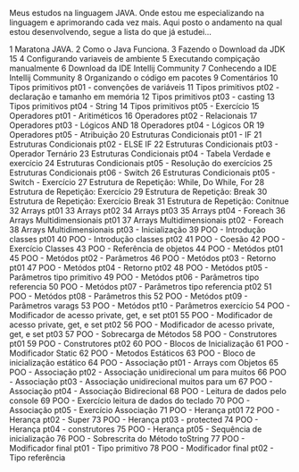 Meus estudos na linguagem JAVA.
Onde estou me especializando na linguagem e aprimorando cada vez mais.
Aqui posto o andamento na qual estou desenvolvendo, segue a lista do que já estudei...

1	Maratona JAVA.
2	Como o Java Funciona.
3	Fazendo o Download da JDK 15
4	Configurando variaveis de ambiente
5	Executando compiçação manualmente
6	Download da IDE Intellij Community
7	Conhecendo a IDE Intellij Community
8	Organizando o código em pacotes
9	Comentários
10	Tipos primitivos pt01 - convenções de variáveis
11	Tipos primitivos pt02 - declaração e tamanho em memória
12	Tipos primitivos pt03 - casting
13	Tipos primitivos pt04 - String
14	Tipos primitivos pt05 - Exercício
15	Operadores pt01 - Aritiméticos
16	Operadores pt02 - Relacionais
17	Operadores pt03 - Lógicos AND
18	Operadores pt04 - Lógicos OR
19	Operadores pt05 - Atribuição
20	Estruturas Condicionais pt01 - IF
21	Estruturas Condicionais pt02 - ELSE IF
22	Estruturas Condicionais pt03 - Operador Ternário
23	Estruturas Condicionais pt04 - Tabela Verdade e exercício
24	Estruturas Condicionais pt05 - Resolução do exercícios
25	Estruturas Condicionais pt06 - Switch
26	Estruturas Condicionais pt05 - Switch - Exercício
27	Estrutura de Repetição: While, Do While, For
28	Estrutura de Repetição: Exercício
29	Estrutura de Repetição: Break
30	Estrutura de Repetição: Exercício Break
31	Estrutura de Repetição: Conitnue
32	Arrays pt01
33	Arrays pt02
34	Arrays pt03
35	Arrays pt04 - Foreach
36	Arrays Multidimensionais pt01
37	Arrays Multidimensionais pt02 - Foreach
38	Arrays Multidimensionais pt03 - Inicialização
39	POO - Introdução classes pt01
40	POO - Introdução classes pt02
41	POO - Coesão
42	POO - Exercício Classes
43	POO - Referência de objetos
44	POO - Metódos pt01
45	POO - Metódos pt02 - Parâmetros
46	POO - Metódos pt03 - Retorno pt01
47	POO - Metódos pt04 - Retorno pt02
48	POO - Metódos pt05 - Parâmetros tipo primitivo
49	POO - Metódos pt06 - Parâmetros tipo referencia
50	POO - Metódos pt07 - Parâmetros tipo referencia pt02
51	POO - Metódos pt08 - Parâmetros this
52	POO - Metódos pt09 - Parâmetros varags
53	POO - Metódos pt10 - Parâmetros exercício
54	POO - Modificador de acesso private, get, e set pt01
55	POO - Modificador de acesso private, get, e set pt02
56	POO - Modificador de acesso private, get, e set pt03
57	POO - Sobrecarga de Métodos
58	POO - Construtores pt01
59	POO - Construtores pt02
60	POO - Blocos de Inicialização
61	POO - Modificador Static
62	POO - Metodos Estáticos
63	POO - Bloco de inicialização estático
64	POO - Associação pt01 - Arrays com Objetos
65	POO - Associação pt02 - Associação unidirecional um para muitos
66	POO - Associação pt03 - Associação unidirecional muitos para um 
67	POO - Associação pt04 - Associação Bidirecional
68	POO - Leitura de dados pelo console
69	POO - Exercício leitura de dados do teclado
70	POO - Associação pt05 - Exercício Associação
71	POO - Herança pt01
72	POO - Herança pt02 - Super
73	POO - Herança pt03 - protected
74	POO - Herança pt04 - construtores
75	POO - Herança pt05 - Sequência de inicialização 
76	POO - Sobrescrita do Método toString
77	POO - Modificador final pt01 - Tipo primitivo
78	POO - Modificador final pt02 - Tipo referência





